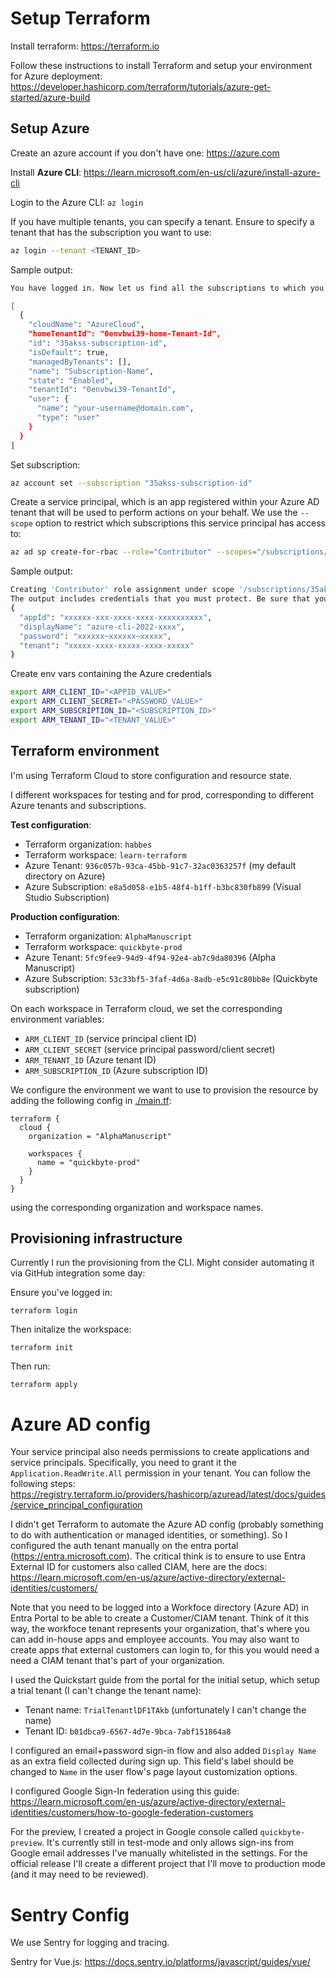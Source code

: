 # Setup Terraform

Install terraform: https://terraform.io

Follow these instructions to install Terraform and setup
your environment for Azure deployment: https://developer.hashicorp.com/terraform/tutorials/azure-get-started/azure-build

## Setup Azure

Create an azure account if you don't have one: https://azure.com

Install **Azure CLI**: https://learn.microsoft.com/en-us/cli/azure/install-azure-cli

Login to the Azure CLI: `az login`

If you have multiple tenants, you can specify a tenant. Ensure to specify a tenant
that has the subscription you want to use:

```sh
az login --tenant <TENANT_ID>
```

Sample output:

```sh
You have logged in. Now let us find all the subscriptions to which you have access...

[
  {
    "cloudName": "AzureCloud",
    "homeTenantId": "0envbwi39-home-Tenant-Id",
    "id": "35akss-subscription-id",
    "isDefault": true,
    "managedByTenants": [],
    "name": "Subscription-Name",
    "state": "Enabled",
    "tenantId": "0envbwi39-TenantId",
    "user": {
      "name": "your-username@domain.com",
      "type": "user"
    }
  }
]
```

Set subscription:

```sh
az account set --subscription "35akss-subscription-id"
```

Create a service principal, which is an app registered
within your Azure AD tenant that will be used to perform actions on your behalf.
We use the `--scope` option to restrict which subscriptions this service principal
has access to:

```sh
az ad sp create-for-rbac --role="Contributor" --scopes="/subscriptions/<SUBSCRIPTION_ID>"
```

Sample output:

```sh
Creating 'Contributor' role assignment under scope '/subscriptions/35akss-subscription-id'
The output includes credentials that you must protect. Be sure that you do not include these credentials in your code or check the credentials into your source control. For more information, see https://aka.ms/azadsp-cli
{
  "appId": "xxxxxx-xxx-xxxx-xxxx-xxxxxxxxxx",
  "displayName": "azure-cli-2022-xxxx",
  "password": "xxxxxx~xxxxxx~xxxxx",
  "tenant": "xxxxx-xxxx-xxxxx-xxxx-xxxxx"
}
```

Create env vars containing the Azure credentials

```sh
export ARM_CLIENT_ID="<APPID_VALUE>"
export ARM_CLIENT_SECRET="<PASSWORD_VALUE>"
export ARM_SUBSCRIPTION_ID="<SUBSCRIPTION_ID>"
export ARM_TENANT_ID="<TENANT_VALUE>"
```

## Terraform environment

I'm using Terraform Cloud to store configuration and resource state.

I different workspaces for testing and for prod, corresponding to different Azure tenants and subscriptions.

**Test configuration**:

- Terraform organization: `habbes`
- Terraform workspace: `learn-terraform`
- Azure Tenant: `936c057b-93ca-45bb-91c7-32ac0363257f` (my default directory on Azure)
- Azure Subscription: `e8a5d058-e1b5-48f4-b1ff-b3bc830fb899` (Visual Studio Subscription)

**Production configuration**:

- Terraform organization: `AlphaManuscript`
- Terraform workspace: `quickbyte-prod`
- Azure Tenant: `5fc9fee9-94d9-4f94-92e4-ab7c9da80396` (Alpha Manuscript)
- Azure Subscription: `53c33bf5-3faf-4d6a-8adb-e5c91c80bb8e` (Quickbyte subscription)

On each workspace in Terraform cloud, we set the corresponding environment variables:

- `ARM_CLIENT_ID` (service principal client ID)
- `ARM_CLIENT_SECRET` (service principal password/client secret)
- `ARM_TENANT_ID` (Azure tenant ID)
- `ARM_SUBSCRIPTION_ID` (Azure subscription ID)

We configure the environment we want to use to provision the resource by adding
the following config in [./main.tf](`main.tf`):

```
terraform {
  cloud {
    organization = "AlphaManuscript"

    workspaces {
      name = "quickbyte-prod"
    }
  }
}
```

using the corresponding organization and workspace names.

## Provisioning infrastructure

Currently I run the provisioning from the CLI. Might consider automating it via GitHub integration
some day:

Ensure you've logged in:
```
terraform login
```

Then initalize the workspace:
```
terraform init
```

Then run:
```
terraform apply
```

# Azure AD config

Your service principal also needs permissions to create applications and service principals.
Specifically, you need to grant it the `Application.ReadWrite.All` permission in your tenant.
You can follow the following steps: https://registry.terraform.io/providers/hashicorp/azuread/latest/docs/guides/service_principal_configuration

I didn't get Terraform to automate the Azure AD config (probably something to do with authentication or managed identities, or something). So I
configured the auth tenant manually on the entra portal (https://entra.microsoft.com). The critical think is to ensure
to use Entra External ID for customers also called CIAM, here are the docs: https://learn.microsoft.com/en-us/azure/active-directory/external-identities/customers/

Note that you need to be logged into a Workfoce directory (Azure AD) in Entra Portal to be able to create a Customer/CIAM tenant. Think of it this way, the workfoce tenant represents your organization, that's where you can add in-house apps and employee accounts. You may also want to create apps that external customers can login to, for this you would need a need a CIAM tenant that's part of your organization.

I used the Quickstart guide from the portal for the initial setup, which setup a trial tenant (I can't change the tenant name):
- Tenant name: `TrialTenantlDF1TAkb` (unfortunately I can't change the name)
- Tenant ID: `b01dbca9-6567-4d7e-9bca-7abf151864a8`

I configured an email+password sign-in flow and also added `Display Name` as an extra field collected during sign up. This field's label
should be changed to `Name` in the user flow's page layout customization options.

I configured Google Sign-In federation using this guide: 
https://learn.microsoft.com/en-us/azure/active-directory/external-identities/customers/how-to-google-federation-customers

For the preview, I created a project in Google console called `quickbyte-preview`. It's currently still in test-mode
and only allows sign-ins from Google email addresses I've manually whitelisted in the settings. For the official release
I'll create a different project that I'll move to production mode (and it may need to be reviewed).


# Sentry Config

We use Sentry for logging and tracing.

Sentry for Vue.js: https://docs.sentry.io/platforms/javascript/guides/vue/
